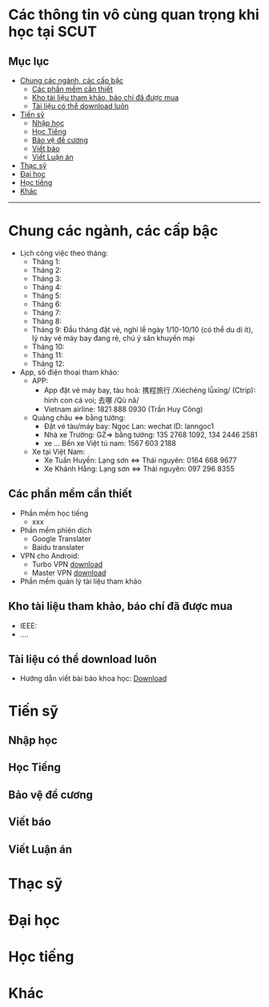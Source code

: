 # Các thông tin vô cùng quan trọng khi học tại SCUT
## Mục lục
- [Chung các ngành, các cấp bậc](#chung-các-ngành-các-cấp-bậc)  
   * [Các phần mềm cần thiết](#các-phần-mềm-cần-thiết)  
   * [Kho tài liệu tham khảo, báo chí đã được mua](#kho-tài-liệu-tham-khảo-báo-chí-đã-được-mua)  
   * [Tài liệu có thể download luôn](#tài-liệu-có-thể-download-luôn)  
- [Tiến sỹ](#tiến-sỹ)  
   * [Nhập học](#nhập-học)  
   * [Học Tiếng](#học-tiếng)  
   * [Bảo vệ đề cương](#bảo-vệ-đề-cương)  
   * [Viết báo](#viết-báo)  
   * [Viết Luận án](#viết-luận-án)  
- [Thạc sỹ](#thạc-sỹ)  
- [Đại học](#đại-học)  
- [Học tiếng](#học-tiếng)  
- [Khác](#khác)  
---
# Chung các ngành, các cấp bậc
- Lịch công việc theo tháng:
    - Tháng 1:
    - Tháng 2:
    - Tháng 3:
    - Tháng 4:
    - Tháng 5:
    - Tháng 6:
    - Tháng 7:
    - Tháng 8:
    - Tháng 9: Đầu tháng đặt vé, nghỉ lễ ngày 1/10-10/10 (có thể du di ít), lý này vé máy bay đang rẻ, chú ý săn khuyến mại
    - Tháng 10:
    - Tháng 11:
    - Tháng 12: 
- App, số điện thoại tham khảo:
  - APP:
    - App đặt vé máy bay, tàu hoả: 携程旅行 /Xiéchéng lǚxíng/ (Ctrip): hình con cá voi; 去哪 /Qù nǎ/
    - Vietnam airline: 1821 888 0930 (Trần Huy Công)
  - Quảng châu <=> bằng tường:
    - Đặt vé tàu/máy bay: Ngọc Lan: wechat ID: lanngoc1
    - Nhà xe Trường: GZ=> bằng tường: 135 2768 1092, 134 2446 2581
    - xe ... Bến xe Việt tú nam: 1567 603 2188
  - Xe tại Việt Nam:
    - Xe Tuấn Huyền: Lạng sơn <=> Thái nguyên: 0164 668 9677
    - Xe Khánh Hằng: Lạng sơn <=> Thái nguyên: 097 296 8355
    
## Các phần mềm cần thiết
- Phần mềm học tiếng
  - xxx
- Phần mềm phiên dịch
  - Google Translater
  - Baidu translater
- VPN cho Android:
  - Turbo VPN [download](#)
  - Master VPN [download](#)
- Phần mềm quản lý tài liệu tham khảo
## Kho tài liệu tham khảo, báo chí đã được mua
- IEEE:
- ....
## Tài liệu có thể download luôn
- Hướng dẫn viết bài báo khoa học: [Download](#)

# Tiến sỹ
## Nhập học
## Học Tiếng
## Bảo vệ đề cương
## Viết báo
## Viết Luận án

# Thạc sỹ
# Đại học
# Học tiếng
# Khác


